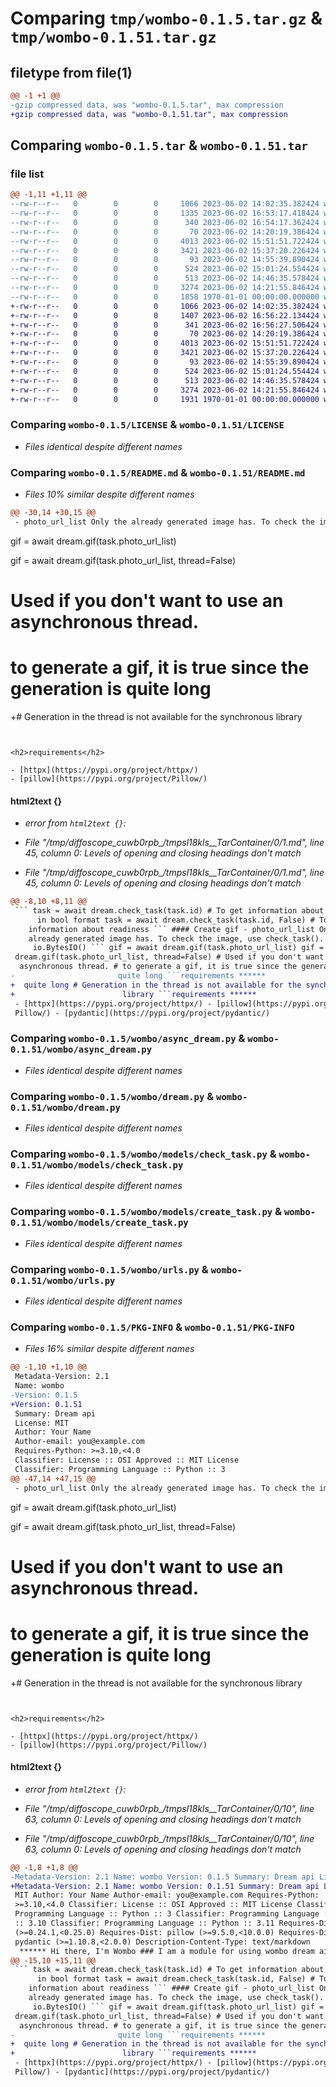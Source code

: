 # Comparing `tmp/wombo-0.1.5.tar.gz` & `tmp/wombo-0.1.51.tar.gz`

## filetype from file(1)

```diff
@@ -1 +1 @@
-gzip compressed data, was "wombo-0.1.5.tar", max compression
+gzip compressed data, was "wombo-0.1.51.tar", max compression
```

## Comparing `wombo-0.1.5.tar` & `wombo-0.1.51.tar`

### file list

```diff
@@ -1,11 +1,11 @@
--rw-r--r--   0        0        0     1066 2023-06-02 14:02:35.382424 wombo-0.1.5/LICENSE
--rw-r--r--   0        0        0     1335 2023-06-02 16:53:17.418424 wombo-0.1.5/README.md
--rw-r--r--   0        0        0      340 2023-06-02 16:54:17.362424 wombo-0.1.5/pyproject.toml
--rw-r--r--   0        0        0       70 2023-06-02 14:20:19.386424 wombo-0.1.5/wombo/__init__.py
--rw-r--r--   0        0        0     4013 2023-06-02 15:51:51.722424 wombo-0.1.5/wombo/async_dream.py
--rw-r--r--   0        0        0     3421 2023-06-02 15:37:20.226424 wombo-0.1.5/wombo/dream.py
--rw-r--r--   0        0        0       93 2023-06-02 14:55:39.890424 wombo-0.1.5/wombo/models/__init__.py
--rw-r--r--   0        0        0      524 2023-06-02 15:01:24.554424 wombo-0.1.5/wombo/models/check_task.py
--rw-r--r--   0        0        0      513 2023-06-02 14:46:35.578424 wombo-0.1.5/wombo/models/create_task.py
--rw-r--r--   0        0        0     3274 2023-06-02 14:21:55.846424 wombo-0.1.5/wombo/urls.py
--rw-r--r--   0        0        0     1858 1970-01-01 00:00:00.000000 wombo-0.1.5/PKG-INFO
+-rw-r--r--   0        0        0     1066 2023-06-02 14:02:35.382424 wombo-0.1.51/LICENSE
+-rw-r--r--   0        0        0     1407 2023-06-02 16:56:22.134424 wombo-0.1.51/README.md
+-rw-r--r--   0        0        0      341 2023-06-02 16:56:27.506424 wombo-0.1.51/pyproject.toml
+-rw-r--r--   0        0        0       70 2023-06-02 14:20:19.386424 wombo-0.1.51/wombo/__init__.py
+-rw-r--r--   0        0        0     4013 2023-06-02 15:51:51.722424 wombo-0.1.51/wombo/async_dream.py
+-rw-r--r--   0        0        0     3421 2023-06-02 15:37:20.226424 wombo-0.1.51/wombo/dream.py
+-rw-r--r--   0        0        0       93 2023-06-02 14:55:39.890424 wombo-0.1.51/wombo/models/__init__.py
+-rw-r--r--   0        0        0      524 2023-06-02 15:01:24.554424 wombo-0.1.51/wombo/models/check_task.py
+-rw-r--r--   0        0        0      513 2023-06-02 14:46:35.578424 wombo-0.1.51/wombo/models/create_task.py
+-rw-r--r--   0        0        0     3274 2023-06-02 14:21:55.846424 wombo-0.1.51/wombo/urls.py
+-rw-r--r--   0        0        0     1931 1970-01-01 00:00:00.000000 wombo-0.1.51/PKG-INFO
```

### Comparing `wombo-0.1.5/LICENSE` & `wombo-0.1.51/LICENSE`

 * *Files identical despite different names*

### Comparing `wombo-0.1.5/README.md` & `wombo-0.1.51/README.md`

 * *Files 10% similar despite different names*

```diff
@@ -30,14 +30,15 @@
 - photo_url_list Only the already generated image has. To check the image, use check_task(). Return io.BytesIO()
 ```
 gif = await dream.gif(task.photo_url_list)
 
 gif = await dream.gif(task.photo_url_list, thread=False)
 # Used if you don't want to use an asynchronous thread.
 # to generate a gif, it is true since the generation is quite long
+# Generation in the thread is not available for the synchronous library
 ```
 
 
 <h2>requirements</h2>
 
 - [httpx](https://pypi.org/project/httpx/)
 - [pillow](https://pypi.org/project/Pillow/)
```

#### html2text {}

 * *error from `html2text {}`:*

 * *File "/tmp/diffoscope_cuwb0rpb_/tmpsl18kls__TarContainer/0/1.md", line 45, column 0: Levels of opening and closing headings don't match*

 * *File "/tmp/diffoscope_cuwb0rpb_/tmpsl18kls__TarContainer/0/1.md", line 45, column 0: Levels of opening and closing headings don't match*

```diff
@@ -8,10 +8,11 @@
 ``` task = await dream.check_task(task.id) # To get information about readiness
      in bool format task = await dream.check_task(task.id, False) # To get
    information about readiness ``` #### Create gif - photo_url_list Only the
    already generated image has. To check the image, use check_task(). Return
     io.BytesIO() ``` gif = await dream.gif(task.photo_url_list) gif = await
 dream.gif(task.photo_url_list, thread=False) # Used if you don't want to use an
  asynchronous thread. # to generate a gif, it is true since the generation is
-                       quite long ```requirements ******
+  quite long # Generation in the thread is not available for the synchronous
+                        library ```requirements ******
 - [httpx](https://pypi.org/project/httpx/) - [pillow](https://pypi.org/project/
 Pillow/) - [pydantic](https://pypi.org/project/pydantic/)
```

### Comparing `wombo-0.1.5/wombo/async_dream.py` & `wombo-0.1.51/wombo/async_dream.py`

 * *Files identical despite different names*

### Comparing `wombo-0.1.5/wombo/dream.py` & `wombo-0.1.51/wombo/dream.py`

 * *Files identical despite different names*

### Comparing `wombo-0.1.5/wombo/models/check_task.py` & `wombo-0.1.51/wombo/models/check_task.py`

 * *Files identical despite different names*

### Comparing `wombo-0.1.5/wombo/models/create_task.py` & `wombo-0.1.51/wombo/models/create_task.py`

 * *Files identical despite different names*

### Comparing `wombo-0.1.5/wombo/urls.py` & `wombo-0.1.51/wombo/urls.py`

 * *Files identical despite different names*

### Comparing `wombo-0.1.5/PKG-INFO` & `wombo-0.1.51/PKG-INFO`

 * *Files 16% similar despite different names*

```diff
@@ -1,10 +1,10 @@
 Metadata-Version: 2.1
 Name: wombo
-Version: 0.1.5
+Version: 0.1.51
 Summary: Dream api
 License: MIT
 Author: Your Name
 Author-email: you@example.com
 Requires-Python: >=3.10,<4.0
 Classifier: License :: OSI Approved :: MIT License
 Classifier: Programming Language :: Python :: 3
@@ -47,14 +47,15 @@
 - photo_url_list Only the already generated image has. To check the image, use check_task(). Return io.BytesIO()
 ```
 gif = await dream.gif(task.photo_url_list)
 
 gif = await dream.gif(task.photo_url_list, thread=False)
 # Used if you don't want to use an asynchronous thread.
 # to generate a gif, it is true since the generation is quite long
+# Generation in the thread is not available for the synchronous library
 ```
 
 
 <h2>requirements</h2>
 
 - [httpx](https://pypi.org/project/httpx/)
 - [pillow](https://pypi.org/project/Pillow/)
```

#### html2text {}

 * *error from `html2text {}`:*

 * *File "/tmp/diffoscope_cuwb0rpb_/tmpsl18kls__TarContainer/0/10", line 63, column 0: Levels of opening and closing headings don't match*

 * *File "/tmp/diffoscope_cuwb0rpb_/tmpsl18kls__TarContainer/0/10", line 63, column 0: Levels of opening and closing headings don't match*

```diff
@@ -1,8 +1,8 @@
-Metadata-Version: 2.1 Name: wombo Version: 0.1.5 Summary: Dream api License:
+Metadata-Version: 2.1 Name: wombo Version: 0.1.51 Summary: Dream api License:
 MIT Author: Your Name Author-email: you@example.com Requires-Python:
 >=3.10,<4.0 Classifier: License :: OSI Approved :: MIT License Classifier:
 Programming Language :: Python :: 3 Classifier: Programming Language :: Python
 :: 3.10 Classifier: Programming Language :: Python :: 3.11 Requires-Dist: httpx
 (>=0.24.1,<0.25.0) Requires-Dist: pillow (>=9.5.0,<10.0.0) Requires-Dist:
 pydantic (>=1.10.8,<2.0.0) Description-Content-Type: text/markdown
  ****** Hi there, I'm Wombo ### I am a module for using wombo dream ai (neural
@@ -15,10 +15,11 @@
 ``` task = await dream.check_task(task.id) # To get information about readiness
      in bool format task = await dream.check_task(task.id, False) # To get
    information about readiness ``` #### Create gif - photo_url_list Only the
    already generated image has. To check the image, use check_task(). Return
     io.BytesIO() ``` gif = await dream.gif(task.photo_url_list) gif = await
 dream.gif(task.photo_url_list, thread=False) # Used if you don't want to use an
  asynchronous thread. # to generate a gif, it is true since the generation is
-                       quite long ```requirements ******
+  quite long # Generation in the thread is not available for the synchronous
+                        library ```requirements ******
 - [httpx](https://pypi.org/project/httpx/) - [pillow](https://pypi.org/project/
 Pillow/) - [pydantic](https://pypi.org/project/pydantic/)
```

